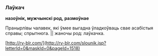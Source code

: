 ### Лаўкач
**назоўнік, мужчынскі род, размоўнае**

Пранырлівы чалавек, які ўмее выгадна ўладкоўваць свае асабістыя справы; спрытнюга. || жаночы род: лаўкачка.

<a rel="author">[http://rv-blr.com/](http://rv-blr.com/slounik.jsp?letterId=0&maskId=0&pageId=1518)</a>
